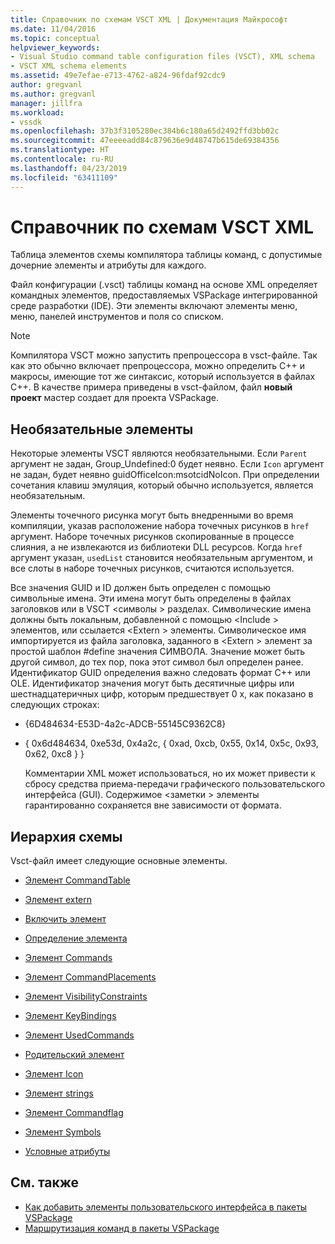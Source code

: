 ```yaml
---
title: Справочник по схемам VSCT XML | Документация Майкрософт
ms.date: 11/04/2016
ms.topic: conceptual
helpviewer_keywords:
- Visual Studio command table configuration files (VSCT), XML schema
- VSCT XML schema elements
ms.assetid: 49e7efae-e713-4762-a824-96fdaf92cdc9
author: gregvanl
ms.author: gregvanl
manager: jillfra
ms.workload:
- vssdk
ms.openlocfilehash: 37b3f3105280ec384b6c180a65d2492ffd3bb02c
ms.sourcegitcommit: 47eeeeadd84c879636e9d48747b615de69384356
ms.translationtype: HT
ms.contentlocale: ru-RU
ms.lasthandoff: 04/23/2019
ms.locfileid: "63411109"
---
```

# <a name="vsct-xml-schema-reference"></a>Справочник по схемам VSCT XML
Таблица элементов схемы компилятора таблицы команд, с допустимые дочерние элементы и атрибуты для каждого.

 Файл конфигурации (.vsct) таблицы команд на основе XML определяет командных элементов, предоставляемых VSPackage интегрированной среде разработки (IDE). Эти элементы включают элементы меню, меню, панелей инструментов и поля со списком.

> [!NOTE]
> Компилятора VSCT можно запустить препроцессора в vsct-файле. Так как это обычно включает препроцессора, можно определить C++ и макросы, имеющие тот же синтаксис, который используется в файлах C++. В качестве примера приведены в vsct-файлом, файл **новый проект** мастер создает для проекта VSPackage.

## <a name="optional-elements"></a>Необязательные элементы
 Некоторые элементы VSCT являются необязательными. Если `Parent` аргумент не задан, Group_Undefined:0 будет неявно. Если `Icon` аргумент не задан, будет неявно guidOfficeIcon:msotcidNoIcon. При определении сочетания клавиш эмуляция, который обычно используется, является необязательным.

 Элементы точечного рисунка могут быть внедренными во время компиляции, указав расположение набора точечных рисунков в `href` аргумент. Наборе точечных рисунков скопированные в процессе слияния, а не извлекаются из библиотеки DLL ресурсов. Когда `href` аргумент указан, `usedList` становится необязательным аргументом, и все слоты в наборе точечных рисунков, считаются используется.

 Все значения GUID и ID должен быть определен с помощью символьные имена. Эти имена могут быть определены в файлах заголовков или в VSCT \<символы > разделах. Символические имена должны быть локальным, добавленной с помощью \<Include > элементов, или ссылается \<Extern > элементы. Символическое имя импортируется из файла заголовка, заданного в \<Extern > элемент за простой шаблон #define значения СИМВОЛА. Значение может быть другой символ, до тех пор, пока этот символ был определен ранее. Идентификатор GUID определения важно следовать формат C++ или OLE. Идентификатор значения могут быть десятичные цифры или шестнадцатеричных цифр, которым предшествует 0 x, как показано в следующих строках:

- {6D484634-E53D-4a2c-ADCB-55145C9362C8}

- { 0x6d484634, 0xe53d, 0x4a2c, { 0xad, 0xcb, 0x55, 0x14, 0x5c, 0x93, 0x62, 0xc8 } }

  Комментарии XML может использоваться, но их может привести к сбросу средства приема-передачи графического пользовательского интерфейса (GUI). Содержимое \<заметки > элементы гарантированно сохраняется вне зависимости от формата.

## <a name="schema-hierarchy"></a>Иерархия схемы
 Vsct-файл имеет следующие основные элементы.

- [Элемент CommandTable](../extensibility/commandtable-element.md)

- [Элемент extern](../extensibility/extern-element.md)

- [Включить элемент](../extensibility/include-element.md)

- [Определение элемента](../extensibility/define-element.md)

- [Элемент Commands](../extensibility/commands-element.md)

- [Элемент CommandPlacements](../extensibility/commandplacements-element.md)

- [Элемент VisibilityConstraints](../extensibility/visibilityconstraints-element.md)

- [Элемент KeyBindings](../extensibility/keybindings-element.md)

- [Элемент UsedCommands](../extensibility/usedcommands-element.md)

- [Родительский элемент](../extensibility/parent-element.md)

- [Элемент Icon](../extensibility/icon-element.md)

- [Элемент strings](../extensibility/strings-element.md)

- [Элемент Commandflag](../extensibility/command-flag-element.md)

- [Элемент Symbols](../extensibility/symbols-element.md)

- [Условные атрибуты](../extensibility/vsct-xml-schema-conditional-attributes.md)

## <a name="see-also"></a>См. также
- [Как добавить элементы пользовательского интерфейса в пакеты VSPackage](../extensibility/internals/how-vspackages-add-user-interface-elements.md)
- [Маршрутизация команд в пакеты VSPackage](../extensibility/internals/command-routing-in-vspackages.md)